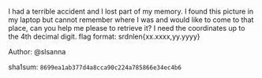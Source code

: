 I had a terrible accident and I lost part of my memory. I found this picture in my laptop but cannot remember where I was and would like to come to that place, can you help me please to retrieve it? I need the coordinates up to the 4th decimal digit.
flag format: srdnlen{xx.xxxx,yy.yyyy}

Author: @slsanna

sha1sum: `8699ea1ab377d4a8cca90c224a785866e34ec4b6`
